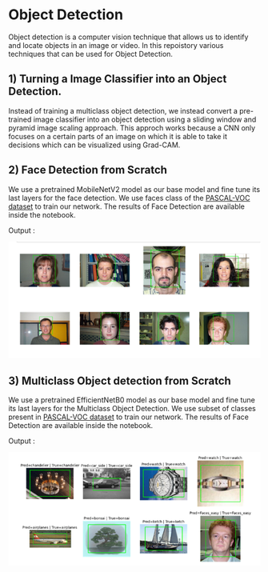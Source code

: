 # Object Detection 
 
 Object detection is a computer vision technique that allows us to identify and locate objects in an image or video. In this repoistory various techniques that can be used for Object Detection.</br>
 
 ## 1) Turning a Image Classifier into an Object Detection.
 
 Instead of training a multiclass object detection, we instead convert a pre-trained image classifier into an object detection using a sliding window and pyramid image scaling approach. This approch works because a CNN only focuses on a certain parts of an image on which it is able to take it decisions which can be visualized using Grad-CAM.
 
 ## 2) Face Detection from Scratch
 
 We use a pretrained MobileNetV2 model as our base model and fine tune its last layers for the face detection. We use faces class of the [PASCAL-VOC dataset](http://host.robots.ox.ac.uk/pascal/VOC/) to train our network. The results of Face Detection are available inside the notebook. </br> 
 
 Output : 
 <p align="center">
  <img src="https://github.com/ShivamRajSharma/TensorFlow/blob/master/Object%20Detection/Output/Face_Detection.png"/>
</p>
 
 ## 3) Multiclass Object detection from Scratch
 We use a pretrained EfficientNetB0 model as our base model and fine tune its last layers for the Multiclass Object Detection. We use subset of classes present in [PASCAL-VOC dataset](http://host.robots.ox.ac.uk/pascal/VOC/) to train our network. The results of Face Detection are available inside the notebook. </br>
 
 Output : 
 <p align="center">
  <img src="https://github.com/ShivamRajSharma/TensorFlow/blob/master/Object%20Detection/Output/MultiClass_Object_Dectection.png" />
</p>
 

